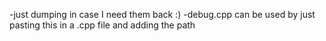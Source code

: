 -just dumping in case I need them back :)
-debug.cpp can be used by just pasting this in a .cpp file and adding the path
